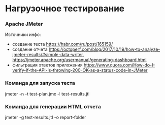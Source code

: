 # Нагрузочное тестирование

### Apache JMeter

Источники инфо:  
- создание теста https://habr.com/ru/post/165159/     
- создание отчета https://octoperf.com/blog/2017/10/19/how-to-analyze-jmeter-results/#simple-data-writer, https://jmeter.apache.org/usermanual/generating-dashboard.html  
- фильтрация ответов приложения https://www.quora.com/How-do-I-verify-if-the-API-is-throwing-200-OK-as-a-status-code-in-JMeter

### Команда для запуска теста
jmeter -n -t test-plan.jmx -l test-results.jtl

### Команда для генерации HTML отчета
jmeter -g test-results.jtl -o report-folder